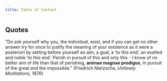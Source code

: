 ```yaml
---
title: Table of Content
---
```


## Quotes

"Do ask yourself why you, the individual, exist, and if you can get no other answer try for once to justify the meaning of your existence as it were a posteriori by setting before yourself an aim, a goal, a ‘to this end’, an exalted and noble ‘to this end’. Perish in pursuit of this and only this - I know of no better aim of life than that of perishing, **animae magnae prodigus**, in pursuit of the great and the impossible." (Friedrich Nietzsche, *Untimely Meditations*, 1876)
